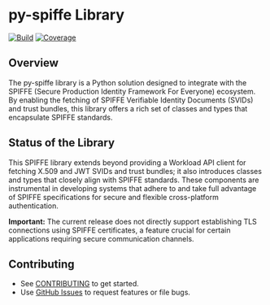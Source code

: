 # py-spiffe Library

[![Build](https://github.com/HewlettPackard/py-spiffe/actions/workflows/build.yaml/badge.svg?branch=master)](https://github.com/HewlettPackard/py-spiffe/actions/workflows/build.yaml?branch=master)
[![Coverage](https://coveralls.io/repos/github/HewlettPackard/py-spiffe/badge.svg?branch=master)](https://coveralls.io/github/HewlettPackard/py-spiffe?branch=master)

## Overview

The py-spiffe library is a Python solution designed to integrate with the SPIFFE (Secure
Production Identity Framework For Everyone) ecosystem. By enabling the fetching of SPIFFE Verifiable Identity
Documents (SVIDs) and trust bundles, this library offers a rich set of classes and types that encapsulate SPIFFE
standards.

## Status of the Library

This SPIFFE library extends beyond providing a Workload API client for fetching X.509 and JWT SVIDs and trust bundles;
it also introduces classes and types that closely align with SPIFFE standards. These components are instrumental in
developing systems that adhere to and take full advantage of SPIFFE specifications for secure and flexible
cross-platform authentication.

**Important:** The current release does not directly support establishing TLS connections using SPIFFE certificates, a
feature crucial for certain applications requiring secure communication channels. 

## Contributing

* See [CONTRIBUTING](https://github.com/HewlettPackard/py-spiffe/blob/master/CONTRIBUTING.md) to get started.
* Use [GitHub Issues](https://github.com/HewlettPackard/py-spiffe/issues) to request features or file bugs.
